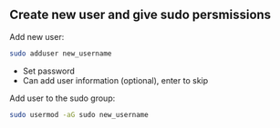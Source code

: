 ## Create new user and give sudo persmissions

Add new user:
```bash
sudo adduser new_username
```

- Set password
- Can add user information (optional), enter to skip

Add user to the sudo group:
```bash
sudo usermod -aG sudo new_username
```
